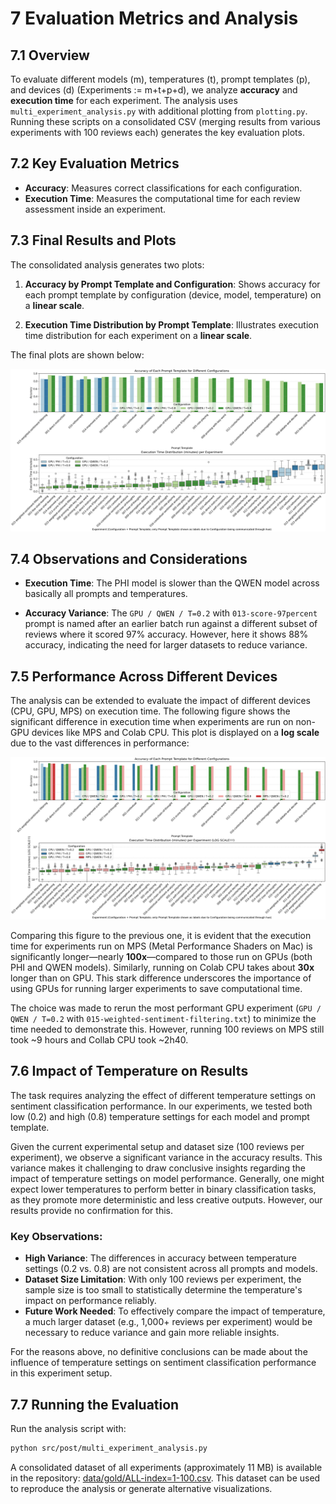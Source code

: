 # 7 Evaluation Metrics and Analysis

## 7.1 Overview

To evaluate different models (m), temperatures (t), prompt templates (p), and devices (d)
(Experiments := m+t+p+d), we analyze **accuracy** and **execution time** for each experiment.
The analysis uses `multi_experiment_analysis.py` with additional plotting from `plotting.py`.
Running these scripts on a consolidated CSV (merging results from various experiments with 100 reviews each)
generates the key evaluation plots.

## 7.2 Key Evaluation Metrics

- **Accuracy**: Measures correct classifications for each configuration.
- **Execution Time**: Measures the computational time for each review assessment inside an experiment.

## 7.3 Final Results and Plots

The consolidated analysis generates two plots:

1. **Accuracy by Prompt Template and Configuration**:
   Shows accuracy for each prompt template by configuration (device, model, temperature) on a **linear scale**.

2. **Execution Time Distribution by Prompt Template**:
   Illustrates execution time distribution for each experiment on a **linear scale**.

The final plots are shown below:

<img src="../docs/graphs/final-results.png" alt="Final Results Graphs" width="800"/>

## 7.4 Observations and Considerations

- **Execution Time**: The PHI model is slower than the QWEN model across basically all prompts and temperatures.

- **Accuracy Variance**: The `GPU / QWEN / T=0.2` with `013-score-97percent` prompt is named after an earlier batch run
  against a different subset of reviews where it scored 97% accuracy. However, here it shows 88% accuracy,
  indicating the need for larger datasets to reduce variance.

## 7.5 Performance Across Different Devices

The analysis can be extended to evaluate the impact of different devices (CPU, GPU, MPS) on execution time.
The following figure shows the significant difference in execution time when experiments are run on non-GPU
devices like MPS and Colab CPU. This plot is displayed on a **log scale** due to the vast differences in performance:

<img src="../docs/graphs/multiple_device.png" alt="Multiple Device Performance" width="800"/>

Comparing this figure to the previous one, it is evident that the execution time for experiments run on
MPS (Metal Performance Shaders on Mac) is significantly longer—nearly **100x**—compared to those run on
GPUs (both PHI and QWEN models). Similarly, running on Colab CPU takes about **30x** longer than on GPU.
This stark difference underscores the importance of using GPUs for running larger experiments
to save computational time.

The choice was made to rerun the most performant GPU experiment (`GPU / QWEN / T=0.2` with
`015-weighted-sentiment-filtering.txt`) to minimize the time needed to demonstrate this.
However, running 100 reviews on MPS still took ~9 hours and Collab CPU took ~2h40.

## 7.6 Impact of Temperature on Results

The task requires analyzing the effect of different temperature settings on sentiment classification performance.
In our experiments, we tested both low (0.2) and high (0.8) temperature settings for each model and prompt template.

Given the current experimental setup and dataset size (100 reviews per experiment), we observe a significant variance
in the accuracy results. This variance makes it challenging to draw conclusive insights regarding the impact of temperature
settings on model performance. Generally, one might expect lower temperatures to perform better in binary classification tasks,
as they promote more deterministic and less creative outputs. However, our results provide no confirmation for this.

### Key Observations:

- **High Variance**: The differences in accuracy between temperature settings (0.2 vs. 0.8) are not consistent across all prompts and models.
- **Dataset Size Limitation**: With only 100 reviews per experiment, the sample size is too small to statistically determine the temperature's impact on performance reliably.
- **Future Work Needed**: To effectively compare the impact of temperature, a much larger dataset (e.g., 1,000+ reviews per experiment) would be necessary to reduce variance and gain more reliable insights.

For the reasons above, no definitive conclusions can be made about the influence of temperature settings on sentiment classification performance in this experiment setup.

## 7.7 Running the Evaluation

Run the analysis script with:

```bash
python src/post/multi_experiment_analysis.py
```

A consolidated dataset of all experiments (approximately 11 MB) is available in the repository:
[data/gold/ALL-index=1-100.csv](data/gold/ALL-index=1-100.csv). This dataset can be used to reproduce
the analysis or generate alternative visualizations.
